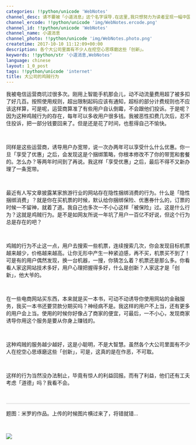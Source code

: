 ```yaml
---
categories: !!python/unicode 'WebNotes'
channel_desc: 请不要被「小道消息」这个名字误导.在这里,我只想努力为读者呈现一幅中国互联网的清明上河图.
channel_ercode: !!python/unicode 'img/WebNotes.ercode.png'
channel_id: !!python/unicode 'WebNotes'
channel_name: 小道消息
channel_photo: !!python/unicode 'img/WebNotes.photo.png'
createtime: 2017-10-10 11:12:09+00:00
description: 各个大公司里面有不少人在挖空心思琢磨这些「创新」。
keywords: !!python/str '小道消息,WebNotes'
language: chinese
layout: 1_0_post
tags: !!python/unicode 'internet'
title: 大公司的鸡贼行为
---
```

<div class="rich_media_content" id="js_content">
<p>
         我被电信运营商坑过很多次。刚用上智能手机那会儿，动不动流量费用超了被多扣了好几百。按照使用规则，超出限制起码应该有通知，超标的部分计费规则也不应该这样算，可是呢，运营商算准了有些用户自认倒霉，不会跟他们投诉。于是呢？因为这种鸡贼行为的存在，每年可以多收用户很多钱。我被恶性扣费几次后，忍不住投诉，把一部分钱要回来了。但是还是花了时间，也惹得自己不愉快。
        </p>
<p>
<br/>
</p>
<p>
         同样是这些运营商，诱导用户办宽带，说一次办两年可以享受什么什么优惠。你一旦「享受了优惠」之后，会发现这是个捆绑策略，你根本修改不了你的带宽和套餐的。怎么办？等两年时间到了再说。我这样「享受优惠」之后，最后不得不又新办理了一条宽带。
        </p>
<p>
<br/>
</p>
<p>
         最近有人写文章披露某家旅游行业的网站存在隐性捆绑消费的行为。什么是「隐性捆绑消费」？就是你在买机票的时候，默认给你捆绑保险、优惠券什么的，订票的时候一不留神，就着了道。我自己也多次一不小心这样「被保险」过。这是什么行为？这就是鸡贼行为。是不是如网友所说一年坑了用户一百亿不好说，但这个行为总是存在的吧？
        </p>
<p>
<br/>
</p>
<p>
         鸡贼的行为不止这一点，用户去搜索一些机票，连续搜索几次，你会发现目标机票越来越少，价格越来越高。让你无形中产生一种紧迫感，再不买，机票买不到了！可是有的用户偶然发现，换一台机器，一搜，你猜怎么着？机票还是那么多。你看看人家这网站技术多好，用户心理把握得多好，什么是创新？人家这才是「创新」，他大爷的。
        </p>
<p>
<br/>
</p>
<p>
         在一些电商网站买东西，本来就是买一本书，可动不动诱导你使用网站的金融服务，我买一本书还要贷款分期买吗？神经病不是。我这样的用户不上当，还有更多的用户会上当。使用的时候你好像占了商家的便宜，可最后，一不小心，发现商家诱导你用这个服务是要从你身上赚钱的。
        </p>
<p>
<br/>
</p>
<p>
         这种鸡贼的服务越少越好，这是小聪明，不是大智慧。虽然各个大公司里面有不少人在挖空心思琢磨这些「创新」，可是，这真的是在作恶，不可取。
        </p>
<p>
<br/>
</p>
<p>
         这样的行为当然没办法制止，毕竟有惊人的利益回报。而有了利益，他们还有工夫考虑「道德」吗？我看不会。
        </p>
<p style="white-space: normal;">
<br/>
</p>
<hr style="margin-top: 1em;margin-bottom: 1em;white-space: normal;max-width: 100%;font-family: Lato, Helvetica, Arial, freesans, clean, sans-serif;border-right-width: 0px;border-bottom-width: 0px;border-left-width: 0px;border-top-style: solid;border-top-color: rgb(234, 234, 234);height: 1px;color: rgb(51, 51, 51);font-size: 15px;box-sizing: border-box !important;word-wrap: break-word !important;"/>
<p style="white-space: normal;">
         题图：米罗的作品。上传的时候图片横过来了，将错就错…
        </p>
<p>
<br/>
</p>
<p>
<img class="" data-ratio="1.095679012345679" data-s="300,640" data-src="" data-type="png" data-w="648" src="{{ '/img/ow5rEn8QGlF426fFo9mYiaBYibQKryZyBfpdE8iccITWMMOwsicdA0rXFTsU3zHVG9lFburqzvgibqer9BROtO9a0hw.png' | prepend: site.img | replace: '//','/' }}"/>
</p>
<p>
<br/>
</p>
</div>